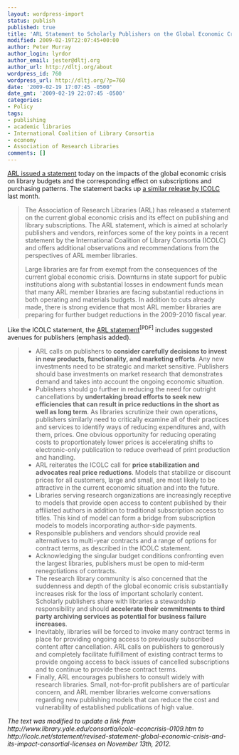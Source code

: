 ```yaml
---
layout: wordpress-import
status: publish
published: true
title: 'ARL Statement to Scholarly Publishers on the Global Economic Crisis'
modified: 2009-02-19T22:07:45+00:00
author: Peter Murray
author_login: lyrdor
author_email: jester@dltj.org
author_url: http://dltj.org/about
wordpress_id: 760
wordpress_url: http://dltj.org/?p=760
date: '2009-02-19 17:07:45 -0500'
date_gmt: '2009-02-19 22:07:45 -0500'
categories:
- Policy
tags:
- publishing
- academic libraries
- International Coalition of Library Consortia
- economy
- Association of Research Libraries
comments: []
---
```

<p><a href="http://www.arl.org/news/pr/econ-crisis-19feb09.shtml" title="Association of Research Libraries :: The Global Economic Crisis and Its Effect on Publishing and Library Subscriptions: ARL I..."><acronym title="Association of Research Libraries">ARL</acronym> issued a statement</a> today on the impacts of the global economic crisis on library budgets and the corresponding effect on subscriptions and purchasing patterns.  The statement backs up <a href="http://icolc.net/statement/revised-statement-global-economic-crisis-and-its-impact-consortial-licenses" title="http://www.library.yale.edu/consortia/icolc-econcrisis-0109.htm">a similar release by <acronym title="ICOLC Statement on the Global Economic Crisis and Its Impact on Consortial Licenses">ICOLC</acronym></a> last month.</p>
<blockquote><p>The Association of Research Libraries (ARL) has released a statement on the current global economic crisis and its effect on publishing and library subscriptions. The ARL statement, which is aimed at scholarly publishers and vendors, reinforces some of the key points in a recent statement by the International Coalition of Library Consortia (ICOLC) and offers additional observations and recommendations from the perspectives of ARL member libraries.</p>
<p>Large libraries are far from exempt from the consequences of the current global economic crisis. Downturns in state support for public institutions along with substantial losses in endowment funds mean that many ARL member libraries are facing substantial reductions in both operating and materials budgets. In addition to cuts already made, there is strong evidence that most ARL member libraries are preparing for further budget reductions in the 2009-2010 fiscal year. </p></blockquote>
<p>Like the ICOLC statement, the <a href="http://www.arl.org/bm~doc/economic-statement-2009.pdf" title="ARL Statement to Scholarly Publishers on the Global Economic Crisis">ARL statement</a><sup>[PDF]</sup> includes suggested avenues for publishers (emphasis added).</p>
<blockquote><ul type="disc">
<li>ARL calls on publishers to <strong>consider carefully decisions to invest in new products, functionality, and marketing efforts</strong>. Any new investments need to be strategic and market sensitive. Publishers should base investments on market research that demonstrates demand and takes into account the ongoing economic situation.</li>
<li>Publishers should go further in reducing the need for outright cancellations by <strong>undertaking broad efforts to seek new efficiencies that can result in price reductions in the short as well as long term</strong>. As libraries scrutinize their own operations, publishers similarly need to critically examine all of their practices and services to identify ways of reducing expenditures and, with them, prices. One obvious opportunity for reducing operating costs to proportionately lower prices is accelerating shifts to electronic-only publication to reduce overhead of print production and handling.</li>
<li>ARL reiterates the ICOLC call for <strong>price stabilization and advocates real price reductions</strong>. Models that stabilize or discount prices for all customers, large and small, are most likely to be attractive in the current economic situation and into the future.</li>
<li>Libraries serving research organizations are increasingly receptive to models that provide open access to content published by their affiliated authors in addition to traditional subscription access to titles. This kind of model can form a bridge from subscription models to models incorporating author-side payments.</li>
<li>Responsible publishers and vendors should provide real alternatives to multi-year contracts and a range of options for contract terms, as described in the ICOLC statement.</li>
<li>Acknowledging the singular budget conditions confronting even the largest libraries, publishers must be open to mid-term renegotiations of contracts.</li>
<li>The research library community is also concerned that the suddenness and depth of the global economic crisis substantially increases risk for the loss of important scholarly content. Scholarly publishers share with libraries a stewardship responsibility and should <strong>accelerate their commitments to third party archiving services as potential for business failure increases</strong>.</li>
<li>Inevitably, libraries will be forced to invoke many contract terms in place for providing ongoing access to previously subscribed content after cancellation. ARL calls on publishers to generously and completely facilitate fulfillment of existing contract terms to provide ongoing access to back issues of cancelled subscriptions and to continue to provide these contract terms.</li>
<li>Finally, ARL encourages publishers to consult widely with research libraries. Small, not-for-profit publishers are of particular concern, and ARL member libraries welcome conversations regarding new publishing models that can reduce the cost and vulnerability of established publications of high value.</li>
</ul>
</blockquote>
<p style="padding:0;margin:0;font-style:italic;">The text was modified to update a link from http://www.library.yale.edu/consortia/icolc-econcrisis-0109.htm to http://icolc.net/statement/revised-statement-global-economic-crisis-and-its-impact-consortial-licenses on November 13th, 2012.</p>
